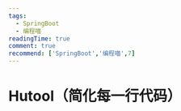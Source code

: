 ```yaml
---
tags:
  - SpringBoot
  - 编程喵
readingTime: true
comment: true
recommend: ['SpringBoot','编程喵',7]
---
```


# Hutool（简化每一行代码）